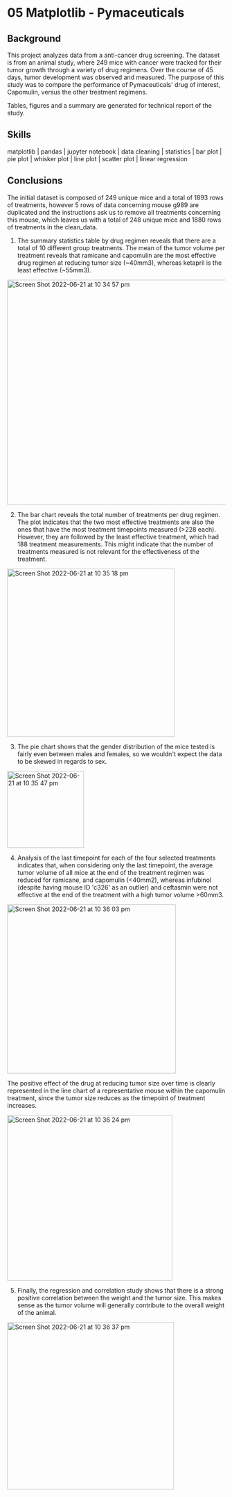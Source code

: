 # 05 Matplotlib - Pymaceuticals

## Background

This project analyzes data from a anti-cancer drug screening. The dataset is from an animal study, where 249 mice with cancer were tracked for their tumor growth through a variety of drug regimens. Over the course of 45 days, tumor development was observed and measured. The purpose of this study was to compare the performance of Pymaceuticals' drug of interest, Capomulin, versus the other treatment regimens. 

Tables, figures and a summary are generated for technical report of the study.

## Skills

matplotlib | pandas | jupyter notebook | data cleaning | statistics | bar plot | pie plot | whisker plot | line plot | scatter plot | linear regression 

## Conclusions

The initial dataset is composed of 249 unique mice and a total of 1893 rows of treatments, however 5 rows of data concerning mouse g989 are duplicated and the instructions ask us to remove all treatments concerning this mouse, which leaves us with a total of 248 unique mice and 1880 rows of treatments in the clean_data.

1. The summary statistics table by drug regimen reveals that there are a total of 10 different group treatments. The mean of the tumor volume per treatment reveals that ramicane and capomulin are the most effective drug regimen at reducing tumor size (~40mm3), whereas ketapril is the least effective (~55mm3).

<img width="518" alt="Screen Shot 2022-06-21 at 10 34 57 pm" src="https://user-images.githubusercontent.com/77761497/174800739-2d9a3263-d42b-4346-aad8-c4c2f063fe11.png">

2. The bar chart reveals the total number of treatments per drug regimen. The plot indicates that the two most effective treatments are also the ones that have the most treatment timepoints measured (>228 each). However, they are followed by the least effective treatment, which had 188 treatment measurements. This might indicate that the number of treatments measured is not relevant for the effectiveness of the treatment. 

<img width="387" alt="Screen Shot 2022-06-21 at 10 35 18 pm" src="https://user-images.githubusercontent.com/77761497/174800949-da64bc32-6055-478d-b017-f0cb0d781815.png">
 
3. The pie chart shows that the gender distribution of the mice tested is fairly even between males and females, so we wouldn't expect the data to be skewed in regards to sex.

<img width="177" alt="Screen Shot 2022-06-21 at 10 35 47 pm" src="https://user-images.githubusercontent.com/77761497/174801070-ad84427a-d9b0-409d-a783-a9dab572b842.png">

4. Analysis of the last timepoint for each of the four selected treatments indicates that, when considering only the last timepoint, the average tumor volume of all mice at the end of the treatment regimen was reduced for ramicane, and capomulin (<40mm2), whereas infubinol (despite having mouse ID 'c326' as an outlier) and ceftasmin were not effective at the end of the treatment with a high tumor volume >60mm3. 
 
<img width="389" alt="Screen Shot 2022-06-21 at 10 36 03 pm" src="https://user-images.githubusercontent.com/77761497/174801225-6917d0d6-a677-45e4-99be-4e0a7a9b54d7.png">

The positive effect of the drug at reducing tumor size over time is clearly represented in the line chart of a representative mouse within the capomulin treatment, since the tumor size reduces as the timepoint of treatment increases.

<img width="381" alt="Screen Shot 2022-06-21 at 10 36 24 pm" src="https://user-images.githubusercontent.com/77761497/174801493-04243c24-28a7-4d36-b066-8df71ebc90f8.png">

5. Finally, the regression and correlation study shows that there is a strong positive correlation between the weight and the tumor size. This makes sense as the tumor volume will generally contribute to the overall weight of the animal.

<img width="385" alt="Screen Shot 2022-06-21 at 10 36 37 pm" src="https://user-images.githubusercontent.com/77761497/174801661-069d7377-a945-4c61-bbe2-a02395ff2eac.png">

